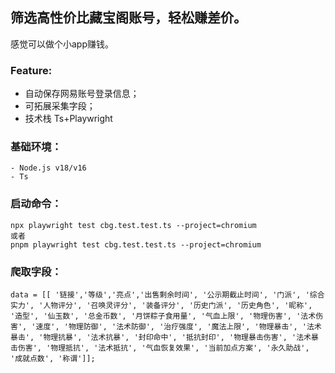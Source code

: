 ## 筛选高性价比藏宝阁账号，轻松赚差价。

感觉可以做个小app赚钱。

### Feature:
- 自动保存网易账号登录信息；
- 可拓展采集字段；
- 技术栈 Ts+Playwright



### 基础环境：
    - Node.js v18/v16
    - Ts

### 启动命令：
    npx playwright test cbg.test.test.ts --project=chromium
    或者
    pnpm playwright test cbg.test.test.ts --project=chromium

### 爬取字段：
    data = [[ '链接','等级','亮点','出售剩余时间', '公示期截止时间', '门派', '综合实力', '人物评分', '召唤灵评分', '装备评分', '历史门派', '历史角色', '昵称', '造型', '仙玉数', '总金币数', '月饼粽子食用量', '气血上限', '物理伤害', '法术伤害', '速度', '物理防御', '法术防御', '治疗强度', '魔法上限', '物理暴击', '法术暴击', '物理抗暴', '法术抗暴', '封印命中', '抵抗封印', '物理暴击伤害', '法术暴击伤害', '物理抵抗', '法术抵抗', '气血恢复效果', '当前加点方案', '永久助战', '成就点数', '称谓']];
    